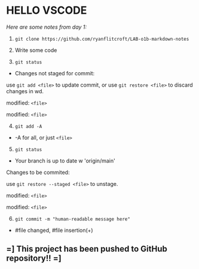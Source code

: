 # HELLO VSCODE
*Here are some notes from day 1:*

1. `git clone https://github.com/ryanflitcroft/LAB-o1b-markdown-notes`

2. Write some code

3. `git status`
- Changes not staged for commit: 

use `git add <file>` to update commit, or
use `git restore <file>` to discard changes in wd.

modified: `<file>`

modified: `<file>`

4. `git add -A`

- -A for all, or just `<file>` 

5. `git status`
- Your branch is up to date w 'origin/main'

Changes to be commited:


use `git restore --staged <file>` to unstage.

modified: `<file>`

modified: `<file>`

6. `git commit -m "human-readable message here"`
- #file changed, #file insertion(+)

## =] This project has been pushed to GitHub repository!! =]




